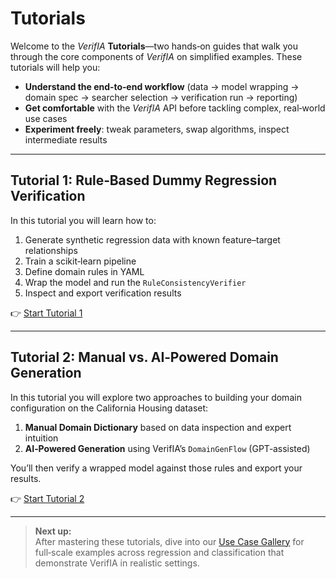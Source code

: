 # Tutorials

Welcome to the *VerifIA* **Tutorials**—two hands‑on guides that walk you through the core components of *VerifIA* on simplified examples. These tutorials will help you:

- **Understand the end‑to‑end workflow** (data → model wrapping → domain spec → searcher selection -> verification run → reporting)  
- **Get comfortable** with the *VerifIA* API before tackling complex, real‑world use cases  
- **Experiment freely**: tweak parameters, swap algorithms, inspect intermediate results  

---

## Tutorial 1: Rule‑Based Dummy Regression Verification

In this tutorial you will learn how to:

1. Generate synthetic regression data with known feature–target relationships  
2. Train a scikit‑learn pipeline  
3. Define domain rules in YAML  
4. Wrap the model and run the `RuleConsistencyVerifier`  
5. Inspect and export verification results  

👉 [Start Tutorial 1](tuto_1.md)

---

## Tutorial 2: Manual vs. AI‑Powered Domain Generation

In this tutorial you will explore two approaches to building your domain configuration on the California Housing dataset:

1. **Manual Domain Dictionary** based on data inspection and expert intuition  
2. **AI‑Powered Generation** using VerifIA’s `DomainGenFlow` (GPT‑assisted)  

You’ll then verify a wrapped model against those rules and export your results.

👉 [Start Tutorial 2](tuto_2.md)

---

> **Next up:**  
> After mastering these tutorials, dive into our [Use Case Gallery](/use-cases) for full‑scale examples across regression and classification that demonstrate VerifIA in realistic settings.  

